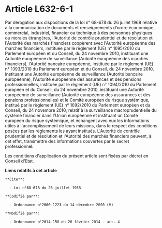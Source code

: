 # Article L632-6-1

Par dérogation aux dispositions de la loi n° 68-678 du 26 juillet 1968 relative à la communication de documents et
renseignements d'ordre économique, commercial, industriel, financier ou technique à des personnes physiques ou morales
étrangères, l'Autorité de contrôle prudentiel et de résolution et l'Autorité des marchés financiers coopèrent avec l'Autorité
européenne des marchés financiers, instituée par le règlement (UE) n° 1095/2010 du Parlement européen et du Conseil, du 24
novembre 2010, instituant une Autorité européenne de surveillance (Autorité européenne des marchés financiers), l'Autorité
bancaire européenne, instituée par le règlement (UE) n° 1093/2010 du Parlement européen et du Conseil, du 24 novembre 2010,
instituant une Autorité européenne de surveillance (Autorité bancaire européenne), l'Autorité européenne des assurances et
des pensions professionnelles, instituée par le règlement (UE) n° 1094/2010 du Parlement européen et du Conseil, du 24
novembre 2010, instituant une Autorité européenne de surveillance (Autorité européenne des assurances et des pensions
professionnelles) et le Comité européen du risque systémique, institué par le règlement (UE) n° 1092/2010 du Parlement
européen et du Conseil, du 24 novembre 2010, relatif à la surveillance macroprudentielle du système financier dans l'Union
européenne et instituant un Comité européen du risque systémique, et échangent avec eux les informations utiles à
l'accomplissement de leurs missions, dans le respect des conditions posées par les règlements les ayant institués. L'Autorité
de contrôle prudentiel et de résolution et l'Autorité des marchés financiers peuvent, à cet effet, transmettre des
informations couvertes par le secret professionnel.

Les conditions d'application du présent article sont fixées par décret en Conseil d'Etat.

**Liens relatifs à cet article**

	**Cite**:

	  - Loi n°68-678 du 26 juillet 1968

	**Codifié par**:

	  - Ordonnance n°2000-1223 du 14 décembre 2000 (V)

	**Modifié par**:

	  - Ordonnance n°2014-158 du 20 février 2014 - art. 4
